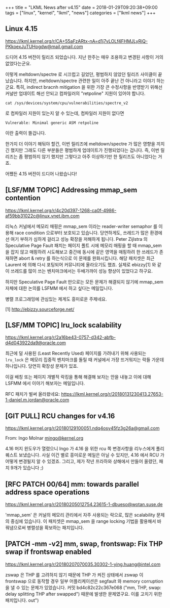 +++
title = "LKML News after v4.15"
date = 2018-01-29T09:20:38+09:00
tags = ["linux", "kernel", "lkml", "news"]
categories = ["lkml news"]
+++

Linux 4.15
----------

https://lkml.kernel.org/r/CA+55aFzARtx-nA=d1j7vLOLf4FHMJLyRiQ-PKkoexJuTUHogdw@mail.gmail.com

드디어 4.15 버전이 릴리즈 되었습니다.  지난 한주는 매우 조용하고 변경된 사항이
거의 없었다는군요.

이렇게 meltdown/spectre 로 시끄럽고 길었던, 평범하지 않았던 릴리즈 사이클이
끝났습니다.
하지만, meltdown/spectre 관련한 일이 아주 끝난 건 아니라고 이야기 하는군요.
특히, indirect bracnh mitigation 을 위한 가장 큰 수정사항을 반영받기 위해선
커널만 업데이트 해선 안되고 컴파일러의 "retpoline" 지원이 있어야 합니다.
```
cat /sys/devices/system/cpu/vulnerabilities/spectre_v2
```

로 컴파일러 지원이 있는지 알 수 있는데, 컴파일러 지원이 없다면
```
Vulnerable: Minimal generic ASM retpoline
```

이란 출력이 뜰겁니다.

한가지 더 이야기 해둬야 할건, 이번 릴리즈에 meltdown/spectre 가 많은 영향을
끼치긴 했지만 그래도 다른 부분들은 평범하게 업데이트가 진행되었다는 겁니다.
즉, 이번 릴리즈는 좀 평범하지 않기 했지만 그렇다고 아주 이상하기만 한 릴리즈도
아니었다는 거죠.

어쨌든 4.15 버전이 드디어 나왔습니다!


[LSF/MM TOPIC] Addressing mmap_sem contention
---------------------------------------------

https://lkml.kernel.org/r/4c20d397-1268-ca0f-4986-af59bb31022c@linux.vnet.ibm.com

리눅스 커널에서 메모리 매핑은 mmap_sem 이라는 reader-writer semaphor 를 이용해
race condition 으로부터 보호되고 있습니다.  당연하게도, 쓰레드가 많은 환경에선
여기 부하가 심하게 걸리고 성능 확장을 저해하게 됩니다.  Peter Zijlstra 의
Speculative Page Fault 패치는 페이지 폴트 시에 메모리 매핑을 할 때 mmap_sem 을
잡지 않고 매핑하려 시도해보고 중간에 동시에 같은 영역을 매핑하려 한 쓰레드가
존재하면 abort & retry 를 하는식으로 이 문제를 완화시킵니다.
해당 패치셋은 최근 Laurent 에 의해 다시 포팅되어 커뮤니티에 올라오기도 했죠.
실제로 ebizzy[1] 와 같이 쓰레드를 많이 쓰는 벤치마크에서는 두배가까이 성능
향상이 있었다고 하구요.

하지만 Speculative Page Fault 만으로는 모든 문제가 해결되지 않기에 mmap_sem
자체에 대한 논의를 LSFMM 에서 하고 싶다는 메일입니다.

병렬 프로그래밍에 관심있는 제게도 흥미로운 주제네요.


[1] http://ebizzy.sourceforge.net/


[LSF/MM TOPIC] lru_lock scalability
-----------------------------------

https://lkml.kernel.org/r/2a16be43-0757-d342-abfb-d4d043922da9@oracle.com

최근에 덜 사용된 (Least Recently Used) 페이지를 가려내기 위해 사용되는
`lru_lock` 은 메모리 집중적 벤치마크를 돌릴 때 커널에서 가장 뜨거워지는 락들
가운데 하나입니다.
당연히 확장성 문제가 있죠.

이걸 배칭 또는 페이지 개별적 락킹을 통해 해결해 보자는 안을 내놓고 이에 대해
LSFMM 에서 이야기 해보자는 메일입니다.

RFC 패치가 벌써 올라왔네요:
https://lkml.kernel.org/r/20180131230413.27653-1-daniel.m.jordan@oracle.com


[GIT PULL] RCU changes for v4.16
--------------------------------

https://lkml.kernel.org/r/20180129100051.ndq4osy45fz3g26a@gmail.com

From: Ingo Molnar <mingo@kernel.org>

4.16 머지 윈도우가 열렸으니 Ingo 가 4.16 을 위한 rcu 쪽 변경사항을 리누스에게
풀리퀘스트 보냈습니다.
사실 이건 별로 흥미로운 메일은 아닐 수 있지만, 4.16 에서 RCU 가 어떻게 변경될지
알 수 있겠죠.
그리고, 제가 작년 프라하와 상해에서 만들어 올렸던, 패치 9개가 있습니다 ;)


[RFC PATCH 00/64] mm: towards parallel address space operations
---------------------------------------------------------------

https://lkml.kernel.org/r/20180205012754.23615-1-dbueso@wotan.suse.de

'mmap_sem' 은 커널의 메모리 관리에서 자주 사용되는 락으로, 많은 scalability
문제의 중심에 있습니다.  이 패치셋은 mmap_sem 을 range locking 기법을 활용해서
바꿔냄으로써 병렬성을 확보하는 패치입니다.


[PATCH -mm -v2] mm, swap, frontswap: Fix THP swap if frontswap enabled
----------------------------------------------------------------------

https://lkml.kernel.org/r/20180207070035.30302-1-ying.huang@intel.com

zswap 은 THP 를 고려하지 않기 때문에 THP 가 켜진 상태에서 zswap 이 frontswap
으로 동작할 경우 일부 어플리케이션은 segfault 와 memory corruption 을 낼 수
있는 문제가 있었습니다.  커밋 bd4c82c22c367e068 ("mm, THP, swap: delay
splitting THP after swapped") 때문에 발생한 문제였구요.  이를 고치기 위한
패치입니다.
out")
